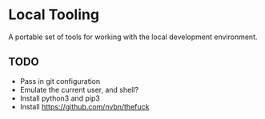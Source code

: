 # Local Tooling

A portable set of tools for working with the local development environment.

## TODO
- Pass in git configuration
- Emulate the current user, and shell?
- Install python3 and pip3
- Install https://github.com/nvbn/thefuck
